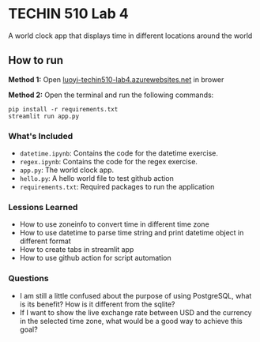 # TECHIN 510 Lab 4 
A world clock app that displays time in different locations around the world

## How to run
**Method 1:**
Open [luoyi-techin510-lab4.azurewebsites.net](luoyi-techin510-lab4.azurewebsites.net) in brower

**Method 2:**
Open the terminal and run the following commands:
```
pip install -r requirements.txt
streamlit run app.py
```

### What's Included

- `datetime.ipynb`: Contains the code for the datetime exercise.
- `regex.ipynb`: Contains the code for the regex exercise.
- `app.py`: The world clock app.
- `hello.py`: A hello world file to test github action
- `requirements.txt`: Required packages to run the application

### Lessions Learned
- How to use zoneinfo to convert time in different time zone
- How to use datetime to parse time string and print datetime object in different format
- How to create tabs in streamlit app
- How to use github action for script automation

### Questions
- I am still a little confused about the purpose of using PostgreSQL, what is its benefit? How is it different from the sqlite?
- If I want to show the live exchange rate between USD and the currency in the selected time zone, what would be a good way to achieve this goal?